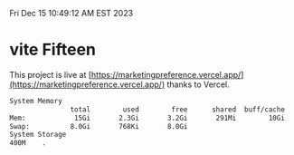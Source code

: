 Fri Dec 15 10:49:12 AM EST 2023

# vite Fifteen


This project is live at [https://marketingpreference.vercel.app/](https://marketingpreference.vercel.app/) thanks to Vercel.

```bash
System Memory
               total        used        free      shared  buff/cache   available
Mem:            15Gi       2.3Gi       3.2Gi       291Mi        10Gi        13Gi
Swap:          8.0Gi       768Ki       8.0Gi
System Storage
400M	.
